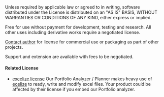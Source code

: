 Unless required by applicable law or agreed to in writing, software
distributed under the License is distributed on an "AS IS" BASIS,
WITHOUT WARRANTIES OR CONDITIONS OF ANY KIND, either express or implied.

Free for use without payment for development, testing and research.   All other uses 
including derivative works require a negotiated license.

[Contact author](https://www.linkedin.com/in/joe-ellsworth-68222) for license for commercial use or packaging as part of other projects.  


Support and extension are available with fees to be negotiated.



#### Related License

* [excelize license](https://github.com/360EntSecGroup-Skylar/excelize/blob/master/LICENSE) Our Portfolio Analyzer / Planner makes heavy use of [ecelize](https://github.com/360EntSecGroup-Skylar/excelize) to ready, write and modify excel files.  Your product could be affected by their license if you embed our Portfolio analyzer.